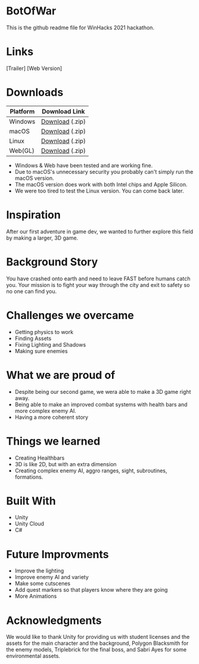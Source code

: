# BotOfWar
This is the github readme file for WinHacks 2021 hackathon.

# Links
[Trailer]
[Web Version]

# Downloads
|Platform| Download Link |
|-|--|
|Windows| [Download](https://WSDC.Tech/dl/CallOfCorgi.V1.0-Windows.zip) (.zip) |
|macOS  | [Download](https://WSDC.Tech/dl/CallOfCorgi.V1.0-macOS.zip) (.zip) |
|Linux|[Download](https://WSDC.Tech/dl/CallOfCorgi.V1.0-Linux.zip) (.zip)|
|Web(GL)|[Download](https://WSDC.Tech/dl/CallOfCorgi.V1.0-WebGL.zip) (.zip)|
* Windows & Web have been tested and are working fine.
* Due to macOS's unnecessary security you probably can't simply run the macOS version.
* The macOS version does work with both Intel chips and Apple Silicon.
* We were too tired to test the Linux version. You can come back later.

# Inspiration
After our first adventure in game dev, we wanted to further explore this field by making a larger, 3D game.

# Background Story
You have crashed onto earth and need to leave FAST before humans catch you. Your mission is to fight your way through the city and exit to safety so no one can find you.

# Challenges we overcame
* Getting physics to work
* Finding Assets
* Fixing Lighting and Shadows
* Making sure enemies

# What we are proud of
* Despite being our second game, we wera able to make a 3D game right away.
* Being able to make an improved combat systems with health bars and more complex enemy AI.
* Having a more coherent story

# Things we learned
* Creating Healthbars
* 3D is like 2D, but with an extra dimension
* Creating complex enemy AI, aggro ranges, sight, subroutines, formations.

# Built With
* Unity
* Unity Cloud
* C#

# Future Improvments
* Improve the lighting
* Improve enemy AI and variety
* Make some cutscenes
* Add quest markers so that players know where they are going
* More Animations


# Acknowledgments
We would like to thank Unity for providing us with student licenses and the assets for the main character and the background, Polygon Blacksmith for the enemy models, Triplebrick for the final boss, and Sabri Ayes for some environmental assets.
